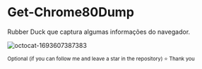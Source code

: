 # Get-Chrome80Dump

Rubber Duck que captura algumas informações do navegador.

![octocat-1693607387383](https://github.com/MMVonnSeek/Get-Chrome80Dump/assets/89359847/4b57af28-8e29-47b1-8713-b4fc6c82252e)



<sub>Optional (if you can follow me and leave a star in the repository)  ⭐
Thank you
